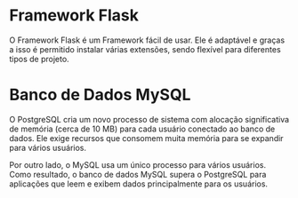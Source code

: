 # Framework Flask

O Framework Flask é um Framework fácil de usar. Ele é adaptável e graças a isso é permitido instalar várias extensões, sendo flexível para diferentes tipos de projeto.

# Banco de Dados MySQL

O PostgreSQL cria um novo processo de sistema com alocação significativa de memória (cerca de 10 MB) para cada usuário conectado ao banco de dados. Ele exige recursos que consomem muita memória para se expandir para vários usuários.

Por outro lado, o MySQL usa um único processo para vários usuários. Como resultado, o banco de dados MySQL supera o PostgreSQL para aplicações que leem e exibem dados principalmente para os usuários.